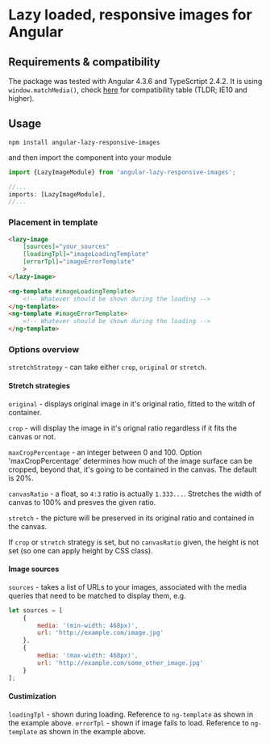 # Lazy loaded, responsive images for Angular

## Requirements & compatibility

The package was tested with Angular 4.3.6 and TypeScrtipt 2.4.2. It is using `window.matchMedia()`, check [here](http://caniuse.com/#feat=matchmedia) for compatibility table (TLDR; IE10 and higher).

## Usage

`npm install angular-lazy-responsive-images`

and then import the component into your module

```typescript
import {LazyImageModule} from 'angular-lazy-responsive-images';

//...
imports: [LazyImageModule],
//...
```

### Placement in template

```html
<lazy-image
    [sources]="your_sources"
    [loadingTpl]="imageLoadingTemplate"
    [errorTpl]="imageErrorTemplate"
    >
</lazy-image>

<ng-template #imageLoadingTemplate>
    <!-- Whatever should be shown during the loading -->
</ng-template>
<ng-template #imageErrorTemplate>
    <!-- Whatever should be shown during the loading -->
</ng-template>
```

### Options overview

`stretchStrategy` - can take either `crop`, `original` or `stretch`.

#### Stretch strategies

`original` - displays original image in it's original ratio, fitted to the witdh of container.

`crop` - will display the image in it's orignal ratio regardless if it fits the canvas or not.

`maxCropPercentage` - an integer between 0 and 100. Option 'maxCropPercentage' determines how much of the image surface can be cropped, beyond that, it's going to be contained in the canvas. The default is 20%.

`canvasRatio` - a float, so `4:3` ratio is actually `1.333...`. Stretches the width of canvas to 100% and presves the given ratio.

`stretch` - the picture will be preserved in its original ratio and contained in the canvas.

If `crop` or `stretch` strategy is set, but no `canvasRatio` given, the height is not set (so one can apply height by CSS class).

#### Image sources

`sources` - takes a list of URLs to your images, associated with the media queries that need to be matched to display them, e.g.

```javascript
let sources = [
	{
		media: '(min-width: 468px)',
		url: 'http://example.com/image.jpg'
	},
	{
		media: '(max-width: 468px)',
		url: 'http://example.com/some_other_image.jpg'
	}
];
```

#### Custimization

`loadingTpl` - shown during loading. Reference to `ng-template` as shown in the example above.
`errorTpl` -  shown if image fails to load. Reference to `ng-template` as shown in the example above.